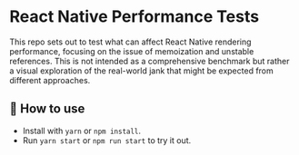 # React Native Performance Tests

This repo sets out to test what can affect React Native rendering performance,
focusing on the issue of memoization and unstable references. This is not
intended as a comprehensive benchmark but rather a visual exploration of the
real-world jank that might be expected from different approaches.

## 🚀 How to use

- Install with `yarn` or `npm install`.
- Run `yarn start` or `npm run start` to try it out.
